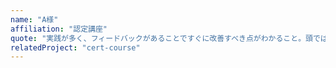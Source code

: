 ```yaml
---
name: "A様"
affiliation: "認定講座"
quote: "実践が多く、フィードバックがあることですぐに改善すべき点がわかること。頭では理解したつもりでも、実際にやってみると難しいことばかりで、実践が多いことが有り難がったです。"
relatedProject: "cert-course"
---
```




